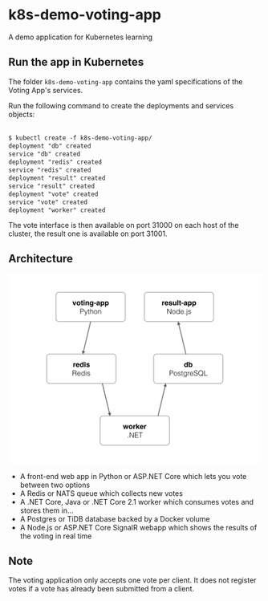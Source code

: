 # k8s-demo-voting-app
A demo application for Kubernetes learning

## Run the app in Kubernetes ##

The folder ```k8s-demo-voting-app``` contains the yaml specifications of the Voting App's services.

Run the following command to create the deployments and services objects:
```

$ kubectl create -f k8s-demo-voting-app/
deployment "db" created
service "db" created
deployment "redis" created
service "redis" created
deployment "result" created
service "result" created
deployment "vote" created
service "vote" created
deployment "worker" created

```

The vote interface is then available on port 31000 on each host of the cluster, the result one is available on port 31001.

## Architecture ##

![architecture diagram](docs/architecture.png)

* A front-end web app in Python or ASP.NET Core which lets you vote between two options
* A Redis or NATS queue which collects new votes
* A .NET Core, Java or .NET Core 2.1 worker which consumes votes and stores them in…
* A Postgres or TiDB database backed by a Docker volume
* A Node.js or ASP.NET Core SignalR webapp which shows the results of the voting in real time

## Note ##

The voting application only accepts one vote per client. It does not register votes if a vote has already been submitted from a client.
